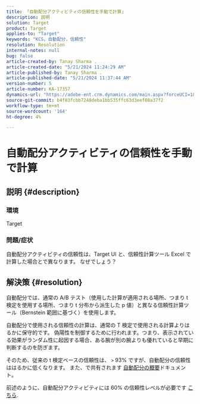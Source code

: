 ```yaml
---
title: 「自動配分アクティビティの信頼性を手動で計算」
description: 説明
solution: Target
product: Target
applies-to: "Target"
keywords: "KCS，自動配分，信頼性"
resolution: Resolution
internal-notes: null
bug: false
article-created-by: Tanay Sharma .
article-created-date: "5/21/2024 11:24:29 AM"
article-published-by: Tanay Sharma .
article-published-date: "5/21/2024 11:37:44 AM"
version-number: 5
article-number: KA-17357
dynamics-url: "https://adobe-ent.crm.dynamics.com/main.aspx?forceUCI=1&pagetype=entityrecord&etn=knowledgearticle&id=d84ee9a9-6417-ef11-9f8a-6045bd006b25"
source-git-commit: b4f83fcbb7248deba1bb535ffc63d3eef08a37f2
workflow-type: tm+mt
source-wordcount: '164'
ht-degree: 4%

---
```


# 自動配分アクティビティの信頼性を手動で計算

## 説明 {#description}


### 環境

Target

### 問題/症状

自動配分アクティビティの信頼性は、Target UI と、信頼性計算ツール Excel で計算した場合とで異なります。 なぜでしょう？


## 解決策 {#resolution}


自動配分では、通常の A/B テスト（使用した計算が適用される場所、つまり t 検定を使用する場所、つまり t 分布から派生した p 値）と異なる信頼性計算ツール（Bernstein 範囲に基づく）を使用します。

自動配分で使用される信頼性の計算は、通常の T 検定で使用される計算よりはるかに保守的です。 偽陽性を制御するために行われます。つまり、表示されている効果がランダム性に起因する場合、ある腕が別の腕よりも優れていると早期に判断するのを防ぎます。

そのため、従来の t 検定ベースの信頼性は、 `>`  93% ですが、自動配分の信頼性ははるかに低くなります。 また、で共有されます [自動配分の概要](https://experienceleague.adobe.com/docs/target/using/activities/auto-allocate/automated-traffic-allocation.html?lang=en#section_98388996F0584E15BF3A99C57EEB7629)ドキュメント。

前述のように、自動配分アクティビティには 60% の信頼性レベルが必要です [こちら](https://experienceleague.adobe.com/docs/target/using/activities/auto-allocate/determine-winner.html?lang=en#section_C8E068512A93458D8C006760B1C0B6A2).
